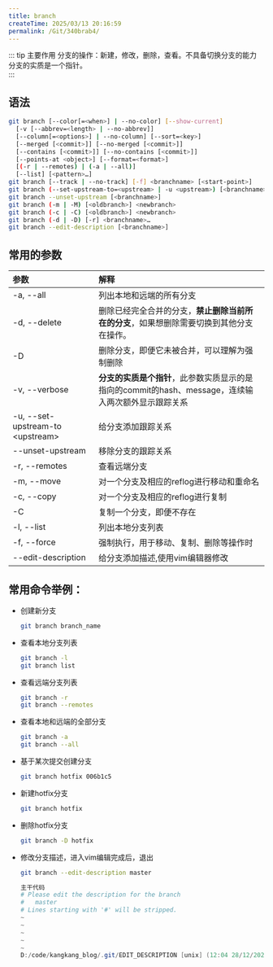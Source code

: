 ```yaml
---
title: branch
createTime: 2025/03/13 20:16:59
permalink: /Git/340brab4/
---
```


::: tip 主要作用
分支的操作：新建，修改，删除，查看。不具备切换分支的能力  
分支的实质是一个指针。  
:::

## 语法

```bash
git branch [--color[=<when>] | --no-color] [--show-current]
  [-v [--abbrev=<length> | --no-abbrev]]
  [--column[=<options>] | --no-column] [--sort=<key>]
  [--merged [<commit>]] [--no-merged [<commit>]]
  [--contains [<commit>]] [--no-contains [<commit>]]
  [--points-at <object>] [--format=<format>]
  [(-r | --remotes) | (-a | --all)]
  [--list] [<pattern>…​]
git branch [--track | --no-track] [-f] <branchname> [<start-point>]
git branch (--set-upstream-to=<upstream> | -u <upstream>) [<branchname>]
git branch --unset-upstream [<branchname>]
git branch (-m | -M) [<oldbranch>] <newbranch>
git branch (-c | -C) [<oldbranch>] <newbranch>
git branch (-d | -D) [-r] <branchname>…​
git branch --edit-description [<branchname>]
```

## 常用的参数

| 参数                                 | 解释                                                           |
|:---------------------------------- |:------------------------------------------------------------ |
| -a, --all                          | 列出本地和远端的所有分支                                                 |
| -d, --delete                       | 删除已经完全合并的分支，**禁止删除当前所在的分支**，如果想删除需要切换到其他分支在操作。               |
| -D                                 | 删除分支，即便它未被合并，可以理解为强制删除                                       |
| -v, --verbose                      | **分支的实质是个指针**，此参数实质显示的是指向的commit的hash、message，连续输入两次额外显示跟踪关系 |
| -u, --set-upstream-to \<upstream\> | 给分支添加跟踪关系                                                    |
| --unset-upstream                   | 移除分支的跟踪关系                                                    |
| -r, --remotes                      | 查看远端分支                                                       |
| -m, --move                         | 对一个分支及相应的reflog进行移动和重命名                                      |
| -c, --copy                         | 对一个分支及相应的reflog进行复制                                          |
| -C                                 | 复制一个分支，即便不存在                                                 |
| -l, --list                         | 列出本地分支列表                                                     |
| -f, --force                        | 强制执行，用于移动、复制、删除等操作时                                          |
| --edit-description                 | 给分支添加描述,使用vim编辑器修改                                           |

## 常用命令举例：

- 创建新分支
  
  ```bash
  git branch branch_name
  ```

- 查看本地分支列表
  
  ```bash
  git branch -l
  git branch list
  ```

- 查看远端分支列表
  
  ```bash
  git branch -r
  git branch --remotes
  ```

- 查看本地和远端的全部分支
  
  ```bash
  git branch -a
  git branch --all
  ```

- 基于某次提交创建分支
  
  ```bash
  git branch hotfix 006b1c5
  ```

- 新建hotfix分支
  
  ```bash
  git branch hotfix
  ```

- 删除hotfix分支
  
  ```bash
  git branch -D hotfix
  ```

- 修改分支描述，进入vim编辑完成后，退出
  
  ```bash
  git branch --edit-description master
  ```
  
  ```powershell
  主干代码
  # Please edit the description for the branch
  #   master
  # Lines starting with '#' will be stripped.
  ~
  ~
  ~
  ~
  ~
  D:/code/kangkang_blog/.git/EDIT_DESCRIPTION [unix] (12:04 28/12/2020)       4,1 全部
  ```
